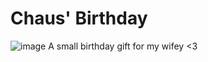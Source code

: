 # Chaus' Birthday

![image](https://user-images.githubusercontent.com/104410750/213903404-343d6451-9ec6-4077-85e7-7f3e0b0eb210.png)
A small birthday gift for my wifey <3
